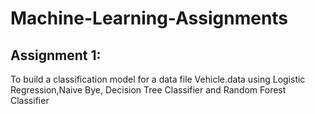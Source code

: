 # Machine-Learning-Assignments

## Assignment 1:
To build a classification model for a data file Vehicle.data using Logistic Regression,Naive Bye, Decision Tree Classifier and Random Forest Classifier
